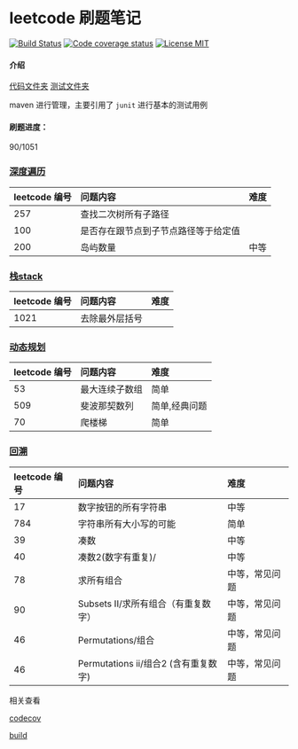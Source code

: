 # leetcode 刷题笔记

<p align="center">

[![Build Status](https://travis-ci.org/songjiang951130/leetcode.svg?branch=master)](https://travis-ci.org/songjiang951130/leetcode)
[![Code coverage status](https://img.shields.io/codecov/c/github/songjiang951130/leetcode.svg?style=flat-square)](http://codecov.io/github/songjiang951130/leetcode)
[![License MIT](https://img.shields.io/badge/license-MIT-blue.svg?style=flat-square)](https://github.com/songjiang951130/leetcode/blob/master/LICENSE)
</p>

#### 介绍
[代码文件夹](/src/main/java)
[测试文件夹](/src/test/java)

maven 进行管理，主要引用了 ```junit``` 进行基本的测试用例

#### 刷题进度：
90/1051

### [深度遍历](/src/main/java/com/github/songjiang951130/leetcode/dfs)

| leetcode 编号 |问题内容      | 难度  | 
|:----------|:-------------|:---|
| 257 |  查找二次树所有子路径 | |
| 100 |  是否存在跟节点到子节点路径等于给定值   |  |
| 200 |  岛屿数量  |中等  |


### [栈stack](/src/main/java/com/github/songjiang951130/leetcode/stack)

| leetcode 编号 |问题内容      | 难度| 
|:----------|:-------------|:---|
| 1021 |  去除最外层括号 | |

### [动态规划](/src/main/java/com/github/songjiang951130/leetcode/dp)

| leetcode 编号 |问题内容      | 难度|
|:----------|:-------------|:----|
|53|最大连续子数组|简单|
|509|斐波那契数列|简单,经典问题|
|70|爬楼梯|简单|

### [回溯](/src/main/java/com/github/songjiang951130/leetcode/backtrack)
| leetcode 编号 |问题内容      | 难度|
|:----------|:-------------|:----|
|  17 | 数字按钮的所有字符串| 中等|
| 784 | 字符串所有大小写的可能| 简单|
|  39 | 凑数| 中等|
|  40 | 凑数2(数字有重复)/| 中等|
|  78 | 求所有组合|中等，常见问题|
|  90 | Subsets II/求所有组合（有重复数字）|中等，常见问题|
|  46 | Permutations/组合 |中等，常见问题|
|  46 | Permutations ii/组合2 (含有重复数字) |中等，常见问题|


相关查看

[codecov](https://codecov.io/gh/songjiang951130/leetcode)

[build](https://travis-ci.org/songjiang951130/leetcode)




